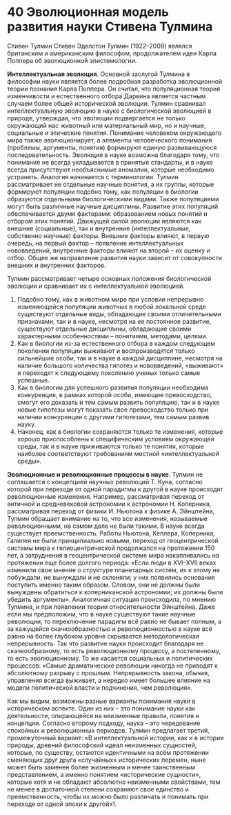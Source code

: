 # 40 Эволюционная модель развития науки Стивена Тулмина


Стивен Тулмин Стивен Эделстон Тулмин (1922–2009) являлся британским и американским философом, продолжателем идеи Карла Поппера об эволюционной эпистемологии. 

**Интеллектуальная эволюция**. Основной заслугой Тулмина в философии науки является более подробная разработка эволюционной теории познания Карла Поппера. Он считал, что популяционная теория изменчивости и естественного отбора Дарвина является частным случаем более общей исторической эволюции. Тулмин сравнивал интеллектуальную эволюцию в науке с биологической эволюцией в природе, утверждая, что эволюции подвергается не только окружающий нас животный или материальный мир, но и научные, социальные и этические понятия. Понимание человеком окружающего мира также эволюционирует, а элементы человеческого понимания (проблемы, аргументы, понятия) формируют единую развивающуюся последовательность. Эволюция в науке возможна благодаря тому, что понимание не всегда укладывается в принятые стандарты, и в науке всегда присутствуют необъяснимые аномалии, которые необходимо устранять. Аналогия начинается с терминологии. Тулмин рассматривает не отдельные научные понятия, а их группы, которые формируют популяции подобно тому, как популяции в биологии образуются отдельными биологическими видами. Также популяциями могут быть различные научные дисциплины. Развитие этих популяций обеспечивается двумя факторами: образованием новых понятий и отбором этих понятий. Движущей силой эволюции являются как внешние (социальные), так и внутренние (интеллектуальные, собственно научные) факторы. Внешние факторы влияют, в первую очередь, на первый фактор – появление интеллектуальных нововведений, внутренние факторы влияют на второй – их оценку и отбор. Общее же направление развития науки зависит от совокупности внешних и внутренних факторов. 

Тулмин рассматривает четыре основных положения биологической эволюции и сравнивает их с интеллектуальной эволюцией. 
1. Подобно тому, как в животном мире при условии непрерывно изменяющейся популяции животных в любой локальной среде существуют отдельные виды, обладающие своими отличительными признаками, так и в науке, несмотря на ее постоянное развитие, существуют отдельные дисциплины, обладающие своими характерными особенностями – понятиями, методами, целями. 
2. Как в биологии из-за естественного отбора в каждом следующем поколении популяции выживают и воспроизводятся только сильнейшие особи, так и в науке в каждой дисциплине, несмотря на наличие большого количества гипотез и нововведений, «выживают» и переходят к следующему поколению ученых только самые успешные. 
3. Как в биологии для успешного развития популяции необходима конкуренция, в рамках которой особи, имеющие превосходство, смогут его доказать и тем самым развить популяцию, так и в науке новые гипотезы могут показать свое превосходство только при наличии конкуренции с другими гипотезами, тем самым развив науку.
4. Наконец, как в биологии сохраняются только те изменения, которые хорошо приспособлены к специфическим условиям окружающей среды, так и в науке приживаются только те понятия, которые наиболее соответствуют требованиям местной «интеллектуальной среды». 

**Эволюционные и революционные процессы в науке**. Тулмин не соглашается с концепцией научных революций Т. Куна, согласно которой при переходе от одной парадигмы к другой в науке происходят революционные изменения. Например, рассматривая переход от античной и средневековой астрономии к астрономии Н. Коперника, рассматривая переход от физики И. Ньютона к физике А. Эйнштейна, Тулмин обращает внимание на то, что все изменения, называемые революционными, на самом деле не были такими. В науке всегда существует преемственность. Работы Ньютона, Кеплера, Коперника, Галилея не были принципиально новыми, переход от геоцентрической системы мира к гелиоцентрической продолжался на протяжении 150 лет, а затруднения в геоцентрической системе мира накапливались на протяжении еще более долгого периода: «Если люди в XVI–XVII веках изменили свое мнение о структуре планетарных систем, их к этому не побуждали, не вынуждали и не склоняли; у них появились основания поступить именно таким образом. Словом, они не должны были вынуждены обратиться к коперниканской астрономии; их должны были убедить аргументы». Аналогичная ситуация происходила, по мнению Тулмина, и при появлении теории относительности Эйнштейна. Даже если мы предположим, что в науке существуют такие научные революции, то переключение парадигм всё равно не бывает полным, а за кажущейся скачкообразностью и революционностью в науке всё равно на более глубоком уровне скрывается методологическая непрерывность. Так что развитие науки происходит благодаря не скачкообразному, то есть революционному процессу, а постепенному, то есть эволюционному. То же касается социальных и политических процессов: «Самые драматические революции никогда не приводят к абсолютному разрыву с прошлым. Непрерывность закона, обычая, управления всегда выживает, а нередко имеет большее влияние на модели политической власти и подчинения, чем революция». 

Как мы видим, возможны разные варианты понимания науки в историческом аспекте. Один из них – это понимание науки как деятельности, опирающейся на неизменные правила, понятия и концепции. Согласно второму подходу, наука – это чередование спокойных и революционных периодов. Тулмин предлагает третий, промежуточный вариант: «В интеллектуальной истории, как и в истории природы, древний философский идеал неизменных сущностей, которые, по существу, остаются идентичными на всём протяжении сменяющих друг друга «случайных» исторических перемен, ныне может быть заменен более жизненным и менее таинственным представлением, а именно понятием «исторические сущности», которые хотя и не обладают абсолютно неизменными свойствами, тем не менее в достаточной степени сохраняют свое единство и преемственность, чтобы их можно было различать и понимать при переходе от одной эпохи к другой»1.